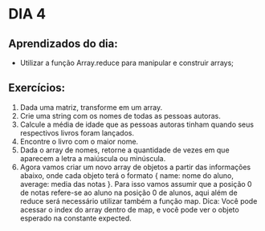 # DIA 4

## Aprendizados do dia:
* Utilizar a função Array.reduce para manipular e construir arrays;

## Exercícios:
1. Dada uma matriz, transforme em um array.
2. Crie uma string com os nomes de todas as pessoas autoras.
3. Calcule a média de idade que as pessoas autoras tinham quando seus respectivos livros foram lançados.
4. Encontre o livro com o maior nome.
5. Dada o array de nomes, retorne a quantidade de vezes em que aparecem a letra a maiúscula ou minúscula.
6. Agora vamos criar um novo array de objetos a partir das informações abaixo, onde cada objeto terá o formato { name: nome do aluno, average: media das notas }. Para isso vamos assumir que a posição 0 de notas refere-se ao aluno na posição 0 de alunos, aqui além de reduce será necessário utilizar também a função map. Dica: Você pode acessar o index do array dentro de map, e você pode ver o objeto esperado na constante expected.

